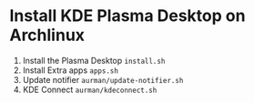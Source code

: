 # Install KDE Plasma Desktop on Archlinux

  1. Install the Plasma Desktop `install.sh`
  2. Install Extra apps `apps.sh`
  3. Update notifier `aurman/update-notifier.sh`
  4. KDE Connect `aurman/kdeconnect.sh`
